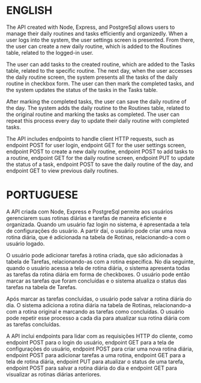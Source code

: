 # ENGLISH

The API created with Node, Express, and PostgreSql allows users to manage their daily routines and tasks efficiently and organizedly. When a user logs into the system, the user settings screen is presented. From there, the user can create a new daily routine, which is added to the Routines table, related to the logged-in user.

The user can add tasks to the created routine, which are added to the Tasks table, related to the specific routine. The next day, when the user accesses the daily routine screen, the system presents all the tasks of the daily routine in checkbox form. The user can then mark the completed tasks, and the system updates the status of the tasks in the Tasks table.

After marking the completed tasks, the user can save the daily routine of the day. The system adds the daily routine to the Routines table, related to the original routine and marking the tasks as completed. The user can repeat this process every day to update their daily routine with completed tasks.

The API includes endpoints to handle client HTTP requests, such as endpoint POST for user login, endpoint GET for the user settings screen, endpoint POST to create a new daily routine, endpoint POST to add tasks to a routine, endpoint GET for the daily routine screen, endpoint PUT to update the status of a task, endpoint POST to save the daily routine of the day, and endpoint GET to view previous daily routines.

# PORTUGUESE

A API criada com Node, Express e PostgreSql permite aos usuários gerenciarem suas rotinas diárias e tarefas de maneira eficiente e organizada. Quando um usuário faz login no sistema, é apresentada a tela de configurações do usuário. A partir daí, o usuário pode criar uma nova rotina diária, que é adicionada na tabela de Rotinas, relacionando-a com o usuário logado.

O usuário pode adicionar tarefas à rotina criada, que são adicionadas à tabela de Tarefas, relacionando-as com a rotina específica. No dia seguinte, quando o usuário acessa a tela de rotina diária, o sistema apresenta todas as tarefas da rotina diária em forma de checkboxes. O usuário pode então marcar as tarefas que foram concluídas e o sistema atualiza o status das tarefas na tabela de Tarefas.

Após marcar as tarefas concluídas, o usuário pode salvar a rotina diária do dia. O sistema adiciona a rotina diária na tabela de Rotinas, relacionando-a com a rotina original e marcando as tarefas como concluídas. O usuário pode repetir esse processo a cada dia para atualizar sua rotina diária com as tarefas concluídas.

A API inclui endpoints para lidar com as requisições HTTP do cliente, como endpoint POST para o login do usuário, endpoint GET para a tela de configurações do usuário, endpoint POST para criar uma nova rotina diária, endpoint POST para adicionar tarefas a uma rotina, endpoint GET para a tela de rotina diária, endpoint PUT para atualizar o status de uma tarefa, endpoint POST para salvar a rotina diária do dia e endpoint GET para visualizar as rotinas diárias anteriores.
